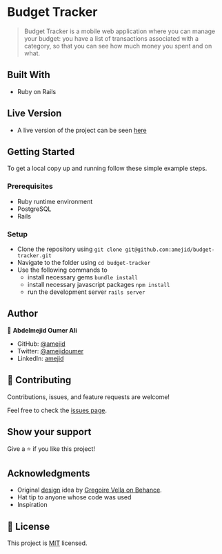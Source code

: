 # Budget Tracker

> Budget Tracker is a mobile web application where you can manage your budget: you have a list of transactions associated with a category, so that you can see how much money you spent and on what.
## Built With

- Ruby on Rails

## Live Version

- A live version of the project can be seen [here](https://budget-tracker-amejid.herokuapp.com/)

## Getting Started

To get a local copy up and running follow these simple example steps.

### Prerequisites

- Ruby runtime environment
- PostgreSQL
- Rails

### Setup

- Clone the repository using `git clone git@github.com:amejid/budget-tracker.git`
- Navigate to the folder using `cd budget-tracker`
- Use the following commands to
    - install necessary gems `bundle install`
    - install necessary javascript packages `npm install`
    - run the development server `rails server`

## Author

👤 **Abdelmejid Oumer Ali**

- GitHub: [@amejid](https://github.com/amejid)
- Twitter: [@amejidoumer](https://twitter.com/amejidoumer)
- LinkedIn: [amejid](https://linkedin.com/in/amejid)

## 🤝 Contributing

Contributions, issues, and feature requests are welcome!

Feel free to check the [issues page](../../issues/).

## Show your support

Give a ⭐️ if you like this project!

## Acknowledgments

- Original [design](https://www.behance.net/gallery/19759151/Snapscan-iOs-design-and-branding?tracking_source=) idea by [Gregoire Vella on Behance](https://www.behance.net/gregoirevella).
- Hat tip to anyone whose code was used
- Inspiration

## 📝 License

This project is [MIT](./MIT.md) licensed.